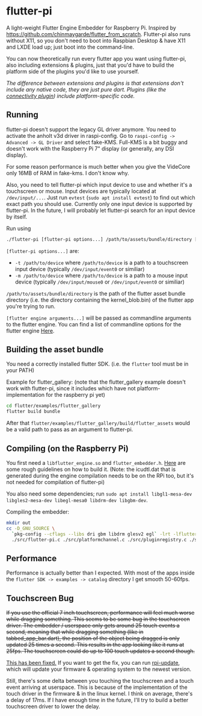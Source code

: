 # flutter-pi
A light-weight Flutter Engine Embedder for Raspberry Pi. Inspired by https://github.com/chinmaygarde/flutter_from_scratch.
Flutter-pi also runs without X11, so you don't need to boot into Raspbian Desktop & have X11 and LXDE load up; just boot into the command-line.

You can now theoretically run every flutter app you want using flutter-pi, also including extensions & plugins, just that you'd have to build the platform side of the plugins you'd like to use yourself.

_The difference between extensions and plugins is that extensions don't include any native code, they are just pure dart. Plugins (like the [connectivity plugin](https://github.com/flutter/plugins/tree/master/packages/connectivity)) include platform-specific code._

## Running
flutter-pi doesn't support the legacy GL driver anymore. You need to activate the anholt v3d driver in raspi-config. Go to `raspi-config -> Advanced -> GL Driver` and select fake-KMS. Full-KMS is a bit buggy and doesn't work with the Raspberry Pi 7" display (or generally, any DSI display).

For some reason performance is much better when you give the VideCore only 16MB of RAM in fake-kms. I don't know why.

Also, you need to tell flutter-pi which input device to use and whether it's a touchscreen or mouse. Input devices are typically located at `/dev/input/...`. Just run `evtest` (`sudo apt install evtest`) to find out which exact path you should use. Currently only one input device is supported by flutter-pi. In the future, I will probably let flutter-pi search for an input device by itself.

Run using
```bash
./flutter-pi [flutter-pi options...] /path/to/assets/bundle/directory [flutter engine arguments...]
```

`[flutter-pi options...]` are:
- `-t /path/to/device` where `/path/to/device` is a path to a touchscreen input device (typically `/dev/input/event0` or similiar)
- `-m /path/to/device` where `/path/to/device` is a path to a mouse input device (typically `/dev/input/mouse0` or `/dev/input/event0` or similiar)

`/path/to/assets/bundle/directory` is the path of the flutter asset bundle directory (i.e. the directory containing the kernel_blob.bin)
of the flutter app you're trying to run.

`[flutter engine arguments...]` will be passed as commandline arguments to the flutter engine. You can find a list of commandline options for the flutter engine [Here](https://github.com/flutter/engine/blob/master/shell/common/switches.h).

## Building the asset bundle
You need a correctly installed flutter SDK. (i.e. the `flutter` tool must be in your PATH)

Example for flutter_gallery: (note that the flutter_gallery example doesn't work with flutter-pi, since it includes which have not platform-implementation for the raspberry pi yet)
```bash
cd flutter/examples/flutter_gallery
flutter build bundle
```
After that `flutter/examples/flutter_gallery/build/flutter_assets` would be a valid path to pass as an argument to flutter-pi.

## Compiling (on the Raspberry Pi)
You first need a `libflutter_engine.so` and `flutter_embedder.h`. [Here](https://medium.com/flutter/flutter-on-raspberry-pi-mostly-from-scratch-2824c5e7dcb1)
are some rough guidelines on how to build it. (Note: the icudtl.dat that is generated during the engine compilation needs to be on the RPi too, but it's not needed for compilation of flutter-pi)

You also need some dependencies; run `sudo apt install libgl1-mesa-dev libgles2-mesa-dev libegl-mesa0 libdrm-dev libgbm-dev`.

Compiling the embedder:
```bash
mkdir out
cc -D_GNU_SOURCE \
  `pkg-config --cflags --libs dri gbm libdrm glesv2 egl` -lrt -lflutter_engine -lpthread -ldl \
  ./src/flutter-pi.c ./src/platformchannel.c ./src/pluginregistry.c ./src/services-plugin.c -o ./out/flutter-pi
```

## Performance
Performance is actually better than I expected. With most of the apps inside the `flutter SDK -> examples -> catalog` directory I get smooth 50-60fps.

## Touchscreen Bug
~~If you use the official 7 inch touchscreen, performance will feel much worse while dragging something. This seems to be some bug in the touchscreen driver. The embedder / userspace only gets around 25 touch events a second, meaning that while dragging something (like in tabbed_app_bar.dart), the position of the object being dragged is only updated 25 times a second. This results in the app looking like it runs at 25fps. The touchscreen could do up to 100 touch updates a second though.~~

[This has been fixed.](https://github.com/raspberrypi/linux/issues/3227) If you want to get the fix, you can run [rpi-update](https://github.com/hexxeh/rpi-update), which will update your firmware & operating system to the newest version.

Still, there's some delta between you touching the touchscreen and a touch event arriving at userspace. This is because of the implementation of the touch driver in the firmware & in the linux kernel. I think on average, there's a delay of 17ms. If I have enough time in the future, I'll try to build a better touchscreen driver to lower the delay.


